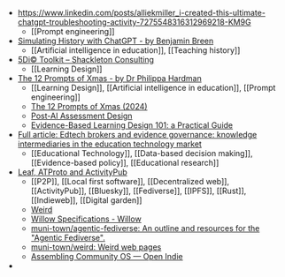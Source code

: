 - https://www.linkedin.com/posts/alliekmiller_i-created-this-ultimate-chatgpt-troubleshooting-activity-7275548316312969218-KM9G
	- [[Prompt engineering]]
- [Simulating History with ChatGPT - by Benjamin Breen](https://resobscura.substack.com/p/simulating-history-with-chatgpt?trk=feed-detail_comments-list_comment-text)
	- [[Artificial intelligence in education]], [[Teaching history]]
- [5Di© Toolkit – Shackleton Consulting](https://shackleton-consulting.com/5di-toolkit/)
	- [[Learning Design]]
- [The 12 Prompts of Xmas - by Dr Philippa Hardman](https://drphilippahardman.substack.com/p/the-12-prompts-of-xmas?trk=comments_comments-list_comment-text)
	- [[Learning Design]], [[Artificial intelligence in education]], [[Prompt engineering]]
	- [The 12 Prompts of Xmas (2024)](https://drphilh.gumroad.com/l/xzkcwm?trk=comments_comments-list_comment-text)
	- [Post-AI Assessment Design](https://drphilh.gumroad.com/l/zkvioz?layout=profile&recommender_model_name=sales)
	- [Evidence-Based Learning Design 101: a Practical Guide](https://drphilh.gumroad.com/l/ayvss?layout=profile&recommender_model_name=sales)
- [Full article: Edtech brokers and evidence governance: knowledge intermediaries in the education technology market](https://www.tandfonline.com/doi/full/10.1080/14767724.2024.2439419?trk=feed_main-feed-card_feed-article-content#abstract)
	- [[Educational Technology]], [[Data-based decision making]], [[Evidence-based policy]], [[Educational research]]
- [Leaf, ATProto and ActivityPub](https://blog.muni.town/leaf-atproto-activitypub/)
	- [[P2P]], [[Local first software]], [[Decentralized web]], [[ActivityPub]], [[Bluesky]], [[Fediverse]], [[IPFS]], [[Rust]], [[Indieweb]], [[Digital garden]]
	- [Weird](https://a.weird.one/)
	- [Willow Specifications - Willow](https://willowprotocol.org/)
	- [muni-town/agentic-fediverse: An outline and resources for the "Agentic Fediverse".](https://github.com/muni-town/agentic-fediverse)
	- [muni-town/weird: Weird web pages](https://github.com/muni-town/weird)
	- [Assembling Community OS — Open Indie](https://blog.erlend.sh/assembling-community-os)
-